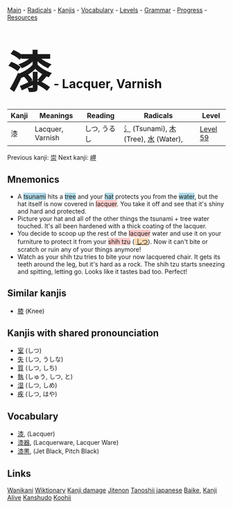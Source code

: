 <style> bigfont {font-size: 100px}</style>
[Main](../README.md) -
[Radicals](../radicals.md) -
[Kanjis](../kanjis.md) -
[Vocabulary](../vocabulary.md) -
[Levels](../levels.md) -
[Grammar](../grammar.md) - 
[Progress](../progress.md) -
[Resources](../resources.md)
# <bigfont> 漆</bigfont> - Lacquer, Varnish 

| Kanji | Meanings | Reading | Radicals | Level |
| --- | --- | --- | --- | --- |
| 漆 | Lacquer, Varnish | しつ, うるし | [氵](../radicals/氵.md) (Tsunami), [木](../radicals/木.md) (Tree), [水](../radicals/水.md) (Water),  | [Level 59](../levels/wk_level59.md) |

Previous kanji: [崇](崇.md) Next kanji: [岬](岬.md) 

## Mnemonics
 * A <span style="background-color:#ADD8E6"> tsunami</span> hits a <span style="background-color:#ADD8E6"> tree</span> and your <span style="background-color:#ADD8E6"> hat</span> protects you from the <span style="background-color:#ADD8E6"> water</span>, but the hat itself is now covered in <span style="background-color:#ffcccb"> lacquer</span>. You take it off and see that it's shiny and hard and protected.
* Picture your hat and all of the other things the tsunami + tree water touched. It's all been hardened with a thick coating of the lacquer.
* You decide to scoop up the rest of the <span style="background-color:#ffcccb"> lacquer</span> water and use it on your furniture to protect it from your <span style="background-color:#ffcccb"> shih tzu</span> (<span style="background-color:#fed8b1"> [しつ](https://jisho.org/search/しつ)</span>). Now it can't bite or scratch or ruin any of your things anymore!
* Watch as your shih tzu tries to bite your now lacquered chair. It gets its teeth around the leg, but it's hard as a rock. The shih tzu starts sneezing and spitting, letting go. Looks like it tastes bad too. Perfect!


## Similar kanjis
 * [膝](膝.md) (Knee)



## Kanjis with shared pronounciation
 * [室](室.md) (しつ)
* [失](失.md) (しつ, うしな)
* [質](質.md) (しつ, しち)
* [執](執.md) (しゅう, しつ, と)
* [湿](湿.md) (しつ, しめ)
* [疾](疾.md) (しつ, はや)



## Vocabulary
 * [漆](../vocabulary/漆.md), (Lacquer)
* [漆器](../vocabulary/漆.md), (Lacquerware, Lacquer Ware)
* [漆黒](../vocabulary/漆.md), (Jet Black, Pitch Black)




## Links 


[Wanikani](https://www.wanikani.com/kanji/漆)
[Wiktionary](https://en.wiktionary.org/wiki/漆)
[Kanji damage](http://www.kanjidamage.com/kanji/search?utf8=✓&q=漆)
[Jitenon](https://jitenon.com/kanji/漆)
[Tanoshii japanese](https://www.tanoshiijapanese.com/dictionary/kanji.cfm?k=漆)
[Baike](https://baike.baidu.com/item/漆),
[Kanji Alive](https://app.kanjialive.com/漆)
[Kanshudo](https://www.kanshudo.com/searchmn?q=漆)
[Koohii](https://kanji.koohii.com/study/kanji/漆)
